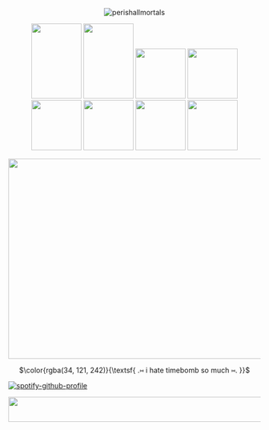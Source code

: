 <p align="center"> 
  <img src="https://komarev.com/ghpvc/?username=perishallmortals&label=Profile%20views&color=0d61fc&style=plastic" alt="perishallmortals" /> </p>
</p>

<p align=center> 
  <img width="100" height="150" src="https://64.media.tumblr.com/97febd76c59ff960dae84bdf7e15dda8/74dbdd280f781837-c9/s100x200/fd9bfa3da6d3d0016a022f03d4b963a145e1681e.pnj"> <img width="100" height="150" src="https://64.media.tumblr.com/726860e45ca25d7fd1612e941cc0c7bd/0c216bb0c98bcf13-13/s250x400/9405f685859575d71d6f8b8b0ebb4b295e5dfb9f.pnj"> <img width="100" height"150" src="https://64.media.tumblr.com/e725671d1a415c05bd7583d8f9c7d4a4/c0bd66d17964d11b-57/s100x200/3de760e963696397a11aacad45ec342ad93d0442.pnj"> <img width="100" height"150" src="https://64.media.tumblr.com/08db90f3c73f83b7c726375ff14fd133/6d78bc7631b17625-c9/s100x200/80dde008d5581f32d55103c81ebdd90b32e6eabd.jpg"> <img width="100" height"150" src="https://64.media.tumblr.com/3e92383454d97c96bf81bb0179abde4a/86548dd69a9a5a18-fb/s100x200/02e6c8af37ccbba9d254c13483761d0e97293662.pnj"> <img width="100" height"150" src="https://64.media.tumblr.com/2023cf09da2bcc599c84b59de295b89c/3c9a476b99d675e6-73/s100x200/ee3e04f61efa642322b38f97b6f588cbb375506d.pnj"> <img width="100" height"150" src="https://64.media.tumblr.com/340a359f538d0f4f3e6da796e8e887ea/0431d7a9ce8d3941-a6/s100x200/e0db314cf733e4b6709e416f675c33adedb91485.pnj"> <img width="100" height"150" src="https://adriansblinkiecollection.neocities.org/stamps/h20.gif">
</p>


 
<p align=center>
  <img width="1000" height="400" src="https://i.pinimg.com/originals/0a/6e/fd/0a6efd968853ee4bd9d799ae76ee199a.gif">
</p>


<p align=center>
$\color{rgba(34, 121, 242)}{\textsf{ .⑅ i hate timebomb so much ⑅. }}$<br/>

[![spotify-github-profile](https://spotify-github-profile.kittinanx.com/api/view?uid=31dtaavnvf2tnlninmxbzx7qnzzm&cover_image=true&theme=default&show_offline=true&background_color=050f2e&interchange=false&bar_color=ff0000&bar_color_cover=false)](https://github.com/kittinan/spotify-github-profile)


<p align=center>
 <img width="1000" height="50" src="https://64.media.tumblr.com/53d8bc69a67f220bb12a288b935512c3/4160be3cc2b84620-30/s540x810/3ca5c01238dd79bba3b3c5487fde0da6f20ba7a2.gifv">
